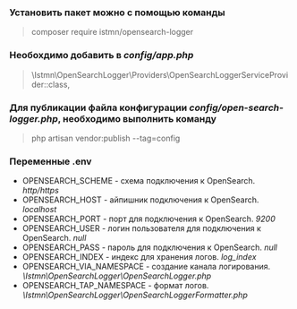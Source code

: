 ### Установить пакет можно с помощью команды 
> composer require istmn/opensearch-logger

### Необохдимо добавить в *config/app.php*
> \Istmn\OpenSearchLogger\Providers\OpenSearchLoggerServiceProvider::class,

### Для публикации файла конфигурации *config/open-search-logger.php*, необходимо выполнить команду
> php artisan vendor:publish --tag=config

### Переменные .env
* OPENSEARCH_SCHEME - схема подключения к OpenSearch. *http/https*
* OPENSEARCH_HOST - айпишник подключения к OpenSearch. *localhost*
* OPENSEARCH_PORT - порт для подключения к OpenSearch. *9200*
* OPENSEARCH_USER - логин пользователя для подключения к OpenSearch. *null*
* OPENSEARCH_PASS - пароль для подключения к OpenSearch. *null*
* OPENSEARCH_INDEX - индекс для хранения логов. *log_index*
* OPENSEARCH_VIA_NAMESPACE - создание канала логирования. *\Istmn\OpenSearchLogger\OpenSearchLogger.php*
* OPENSEARCH_TAP_NAMESPACE - формат логов. *\Istmn\OpenSearchLogger\OpenSearchLoggerFormatter.php*

